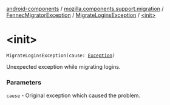 [android-components](../../../index.md) / [mozilla.components.support.migration](../../index.md) / [FennecMigratorException](../index.md) / [MigrateLoginsException](index.md) / [&lt;init&gt;](./-init-.md)

# &lt;init&gt;

`MigrateLoginsException(cause: `[`Exception`](https://developer.android.com/reference/java/lang/Exception.html)`)`

Unexpected exception while migrating logins.

### Parameters

`cause` - Original exception which caused the problem.